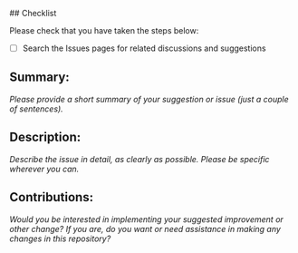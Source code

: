 ## Checklist

Please check that you have taken the steps below:

- [ ] Search the Issues pages for related discussions and suggestions

## Summary:
_Please provide a short summary of your suggestion or issue (just a couple of sentences)._

## Description:
_Describe the issue in detail, as clearly as possible. Please be specific wherever you can._

## Contributions:
_Would you be interested in implementing your suggested improvement or other change? If you are, do you want or need assistance in making any changes in this repository?_